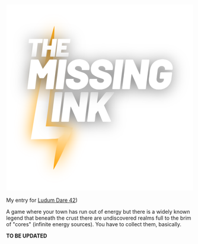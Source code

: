 ![The Missing Link](./Assets/Branding/Logo.png)

My entry for [Ludum Dare 42](https://ldjam.com))

A game where your town has run out of energy but there is a widely known legend
that beneath the crust there are undiscovered realms full to the brim of "cores"
(infinite energy sources). You have to collect them, basically.

**TO BE UPDATED**
